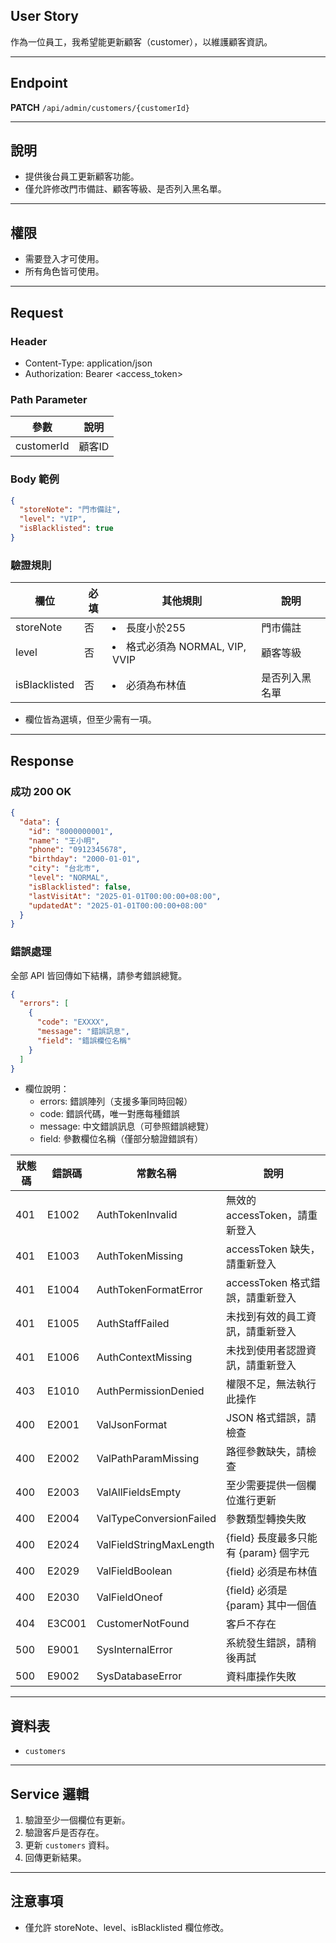 ## User Story

作為一位員工，我希望能更新顧客（customer），以維護顧客資訊。

---

## Endpoint

**PATCH** `/api/admin/customers/{customerId}`

---

## 說明

- 提供後台員工更新顧客功能。
- 僅允許修改門市備註、顧客等級、是否列入黑名單。

---

## 權限

- 需要登入才可使用。
- 所有角色皆可使用。

---

## Request

### Header

- Content-Type: application/json
- Authorization: Bearer <access_token>

### Path Parameter

| 參數       | 說明   |
| ---------- | ------ |
| customerId | 顧客ID |

### Body 範例

```json
{
  "storeNote": "門市備註",
  "level": "VIP",
  "isBlacklisted": true
}
```

### 驗證規則

| 欄位          | 必填 | 其他規則                         | 說明           |
| ------------- | ---- | -------------------------------- | -------------- |
| storeNote     | 否   | <li>長度小於255                  | 門市備註       |
| level         | 否   | <li>格式必須為 NORMAL, VIP, VVIP | 顧客等級       |
| isBlacklisted | 否   | <li>必須為布林值                 | 是否列入黑名單 |

- 欄位皆為選填，但至少需有一項。

---

## Response

### 成功 200 OK

```json
{
  "data": {
    "id": "8000000001",
    "name": "王小明",
    "phone": "0912345678",
    "birthday": "2000-01-01",
    "city": "台北市",
    "level": "NORMAL",
    "isBlacklisted": false,
    "lastVisitAt": "2025-01-01T00:00:00+08:00",
    "updatedAt": "2025-01-01T00:00:00+08:00"
  }
}
```

### 錯誤處理

全部 API 皆回傳如下結構，請參考錯誤總覽。

```json
{
  "errors": [
    {
      "code": "EXXXX",
      "message": "錯誤訊息",
      "field": "錯誤欄位名稱"
    }
  ]
}
```

- 欄位說明：
  - errors: 錯誤陣列（支援多筆同時回報）
  - code: 錯誤代碼，唯一對應每種錯誤
  - message: 中文錯誤訊息（可參照錯誤總覽）
  - field: 參數欄位名稱（僅部分驗證錯誤有）

| 狀態碼 | 錯誤碼 | 常數名稱                | 說明                                  |
| ------ | ------ | ----------------------- | ------------------------------------- |
| 401    | E1002  | AuthTokenInvalid       | 無效的 accessToken，請重新登入        |
| 401    | E1003  | AuthTokenMissing        | accessToken 缺失，請重新登入          |
| 401    | E1004  | AuthTokenFormatError    | accessToken 格式錯誤，請重新登入      |
| 401    | E1005  | AuthStaffFailed         | 未找到有效的員工資訊，請重新登入      |
| 401    | E1006  | AuthContextMissing      | 未找到使用者認證資訊，請重新登入      |
| 403    | E1010  | AuthPermissionDenied    | 權限不足，無法執行此操作              |
| 400    | E2001  | ValJsonFormat           | JSON 格式錯誤，請檢查                 |
| 400    | E2002  | ValPathParamMissing     | 路徑參數缺失，請檢查                  |
| 400    | E2003  | ValAllFieldsEmpty       | 至少需要提供一個欄位進行更新          |
| 400    | E2004  | ValTypeConversionFailed | 參數類型轉換失敗                      |
| 400    | E2024  | ValFieldStringMaxLength | {field} 長度最多只能有 {param} 個字元 |
| 400    | E2029  | ValFieldBoolean         | {field} 必須是布林值                  |
| 400    | E2030  | ValFieldOneof           | {field} 必須是 {param} 其中一個值     |
| 404    | E3C001 | CustomerNotFound        | 客戶不存在                            |
| 500    | E9001  | SysInternalError        | 系統發生錯誤，請稍後再試              |
| 500    | E9002  | SysDatabaseError        | 資料庫操作失敗                        |

---

## 資料表

- `customers`

---

## Service 邏輯

1. 驗證至少一個欄位有更新。
2. 驗證客戶是否存在。
3. 更新 `customers` 資料。
3. 回傳更新結果。

---

## 注意事項

- 僅允許 storeNote、level、isBlacklisted 欄位修改。
